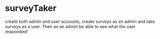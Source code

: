 # surveyTaker
create both admin and user accounts, create surveys as an admin and take surveys as a user. Then as an admin be able to see what the user responded!
